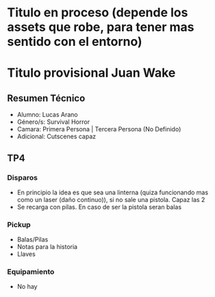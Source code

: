 # Titulo en proceso (depende los assets que robe, para tener mas sentido con el entorno)
# Titulo provisional Juan Wake

## Resumen Técnico
- Alumno: Lucas Arano
- Género/s: Survival Horror
- Camara: Primera Persona | Tercera Persona (No Definido)
- Adicional: Cutscenes capaz

## TP4

### Disparos
- En principio la idea es que sea una linterna (quiza funcionando mas como un laser (daño continuo)), si no sale una pistola. Capaz las 2
- Se recarga con pilas. En caso de ser la pistola seran balas

### Pickup
- Balas/Pilas
- Notas para la historia
- Llaves

### Equipamiento
- No hay
